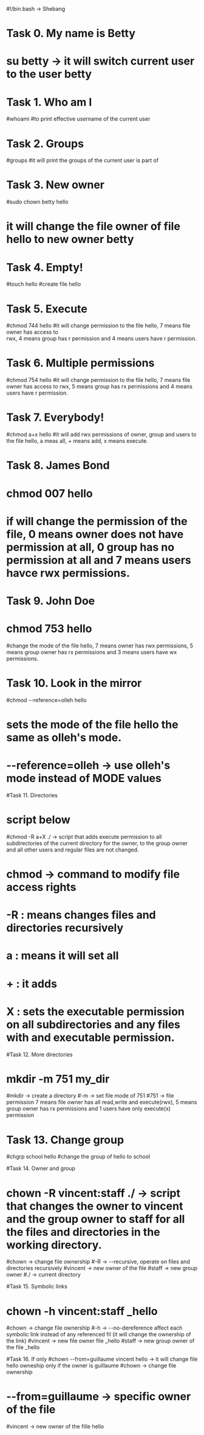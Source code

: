 #!/bin.bash -> Shebang

# Task 0. My name is Betty
# su betty -> it will switch current user to the user betty

# Task 1. Who am I
#whoami
#to print effective username of the current user

# Task 2. Groups
#groups
#it will print the groups of the current user is part of

# Task 3. New owner
#sudo chown betty hello
# it will change the file owner of file hello to new owner betty

# Task 4. Empty!
#touch hello
#create file hello

# Task 5. Execute
#chmod 744 hello
#it will change permission to the file hello, 7 means file owner has access to \
rwx, 4 means group has r permission and 4 means users have r permission.

# Task 6. Multiple permissions
#chmod 754 hello
#it will change permission to the file hello, 7 means file owner has access to rwx, 5 means group has rx permissions and 4 means users have r permission.

# Task 7. Everybody!
#chmod a+x hello
#it will add rwx permissions of owner, group and users to the file hello, a meas all, + means add, x means execute.

# Task 8. James Bond
# chmod 007 hello
# if will change the permission of the file, 0 means owner does not have permission at all, 0 group has no permission at all and 7 means users havce rwx permissions.

# Task 9. John Doe
# chmod 753 hello
#change the mode of the file hello, 7 means owner has rwx permissions, 5 means group owner has rx permissions and 3 means users have wx permissions.

# Task 10. Look in the mirror
#chmod --reference=olleh hello
# sets the mode of the file hello the same as olleh's mode.
# --reference=olleh -> use olleh's mode instead of MODE values

#Task 11. Directories
# script below
#chmod -R a+X ./ -> script that adds execute permission to all subdirectories of the current directory for the owner, to the group owner and all other users and regular files are not changed.
# chmod -> command to modify file access rights
# -R :  means changes files and directories recursively
# a : means it will set all
# + : it adds 
# X : sets the executable permission on all subdirectories and any files with and executable permission.

#Task 12. More directories
# mkdir -m 751 my_dir
#mkdir -> create a directory
#-m -> set file mode of 751
#751 -> file permission 7 means file owner has all read,write and execute(rwx), 5 means group owner has rx permissions and 1 users have only execute(x) permission

# Task 13. Change group
#chgrp school hello
#change the group of hello to school


#Task 14. Owner and group
# chown -R vincent:staff ./ -> script that changes the owner to vincent and the group owner to staff for all the files and directories in the working directory.
#chown -> change file ownership
#-R -> --recursive, operate on files and directories recursively
#vincent -> new owner of the file
#staff -> new group owner
#./ -> current directory


#Task 15. Symbolic links
# chown -h vincent:staff _hello
#chown -> change file ownership
#-h -> --no-dereference affect each symbolic link instead of any referenced fil (it will change the ownership of the link)
#vincent -> new file owner file _hello
#staff -> new group owner of the file _hello

#Task 16. If only
#chown --from=guillaume vincent hello -> it will change file hello owneship only if the owner is guillaume
#chown -> change file ownership
# --from=guillaume -> specific owner of the file
#vincent -> new owner of the fille hello
